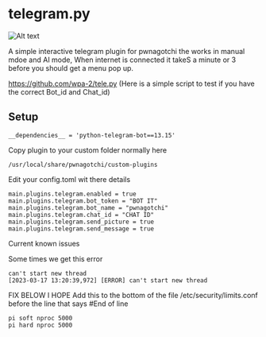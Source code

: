 # telegram.py

![Alt text](https://cdn.discordapp.com/attachments/807640716040732723/1086274624263819324/2023-03-17_12_39_37-Telegram_Web_Mozilla_Firefox.png "Optional title")

A simple interactive telegram plugin for pwnagotchi the works in manual mdoe and AI mode, When internet is connected it takeS a minute or 3 before you should get a menu 
pop up. 

https://github.com/wpa-2/tele.py (Here is a simple script to test if you have the correct Bot_id and Chat_id)



## Setup
```
__dependencies__ = 'python-telegram-bot==13.15'
```

Copy plugin to your custom folder normally here 
```
/usr/local/share/pwnagotchi/custom-plugins
```

Edit your config.toml wit there details
```
main.plugins.telegram.enabled = true
main.plugins.telegram.bot_token = "BOT IT"
main.plugins.telegram.bot_name = "pwnagotchi"
main.plugins.telegram.chat_id = "CHAT ID"
main.plugins.telegram.send_picture = true
main.plugins.telegram.send_message = true
```

Current known issues 

Some times we get this error 
```
can't start new thread
[2023-03-17 13:20:39,972] [ERROR] can't start new thread
```

FIX BELOW I HOPE
Add this to the bottom of the file /etc/security/limits.conf before the line that says #End of line
```
pi soft nproc 5000
pi hard nproc 5000
```
